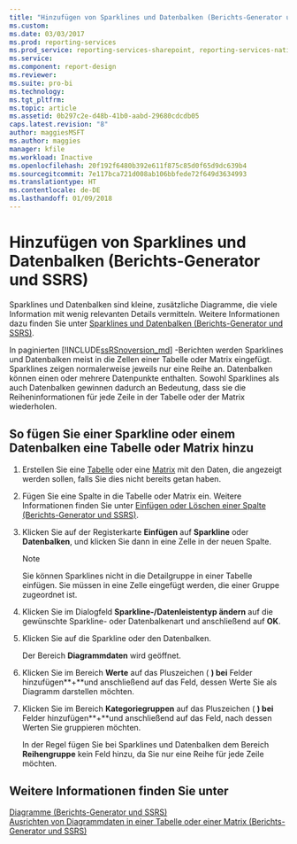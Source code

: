 ```yaml
---
title: "Hinzufügen von Sparklines und Datenbalken (Berichts-Generator und SSRS) | Microsoft-Dokumentation"
ms.custom: 
ms.date: 03/03/2017
ms.prod: reporting-services
ms.prod_service: reporting-services-sharepoint, reporting-services-native
ms.service: 
ms.component: report-design
ms.reviewer: 
ms.suite: pro-bi
ms.technology: 
ms.tgt_pltfrm: 
ms.topic: article
ms.assetid: 0b297c2e-d48b-41b0-aabd-29680cdcdb05
caps.latest.revision: "8"
author: maggiesMSFT
ms.author: maggies
manager: kfile
ms.workload: Inactive
ms.openlocfilehash: 20f192f6480b392e611f875c85d0f65d9dc639b4
ms.sourcegitcommit: 7e117bca721d008ab106bbfede72f649d3634993
ms.translationtype: HT
ms.contentlocale: de-DE
ms.lasthandoff: 01/09/2018
---
```

# <a name="add-sparklines-and-data-bars-report-builder-and-ssrs"></a>Hinzufügen von Sparklines und Datenbalken (Berichts-Generator und SSRS)
  Sparklines und Datenbalken sind kleine, zusätzliche Diagramme, die viele Information mit wenig relevanten Details vermitteln. Weitere Informationen dazu finden Sie unter [Sparklines und Datenbalken &#40;Berichts-Generator und SSRS&#41;](../../reporting-services/report-design/sparklines-and-data-bars-report-builder-and-ssrs.md).  
  
 In paginierten [!INCLUDE[ssRSnoversion_md](../../includes/ssrsnoversion-md.md)] -Berichten werden Sparklines und Datenbalken meist in die Zellen einer Tabelle oder Matrix eingefügt. Sparklines zeigen normalerweise jeweils nur eine Reihe an. Datenbalken können einen oder mehrere Datenpunkte enthalten. Sowohl Sparklines als auch Datenbalken gewinnen dadurch an Bedeutung, dass sie die Reiheninformationen für jede Zeile in der Tabelle oder der Matrix wiederholen.  
  
## <a name="to-add-a-sparkline-or-data-bar-to-a-table-or-matrix"></a>So fügen Sie einer Sparkline oder einem Datenbalken eine Tabelle oder Matrix hinzu  
  
1.  Erstellen Sie eine [Tabelle](../../reporting-services/report-design/tables-report-builder-and-ssrs.md) oder eine [Matrix](../../reporting-services/report-design/create-a-matrix-report-builder-and-ssrs.md) mit den Daten, die angezeigt werden sollen, falls Sie dies nicht bereits getan haben.  
  
2.  Fügen Sie eine Spalte in die Tabelle oder Matrix ein. Weitere Informationen finden Sie unter [Einfügen oder Löschen einer Spalte (Berichts-Generator und SSRS)](../../reporting-services/report-design/insert-or-delete-a-column-report-builder-and-ssrs.md).  
  
3.  Klicken Sie auf der Registerkarte **Einfügen** auf **Sparkline** oder **Datenbalken**, und klicken Sie dann in eine Zelle in der neuen Spalte.  
  
    > [!NOTE]  
    >  Sie können Sparklines nicht in die Detailgruppe in einer Tabelle einfügen. Sie müssen in eine Zelle eingefügt werden, die einer Gruppe zugeordnet ist.  
  
4.  Klicken Sie im Dialogfeld **Sparkline-/Datenleistentyp ändern** auf die gewünschte Sparkline- oder Datenbalkenart und anschließend auf **OK**.  
  
5.  Klicken Sie auf die Sparkline oder den Datenbalken.  
  
     Der Bereich **Diagrammdaten** wird geöffnet.  
  
6.  Klicken Sie im Bereich **Werte** auf das Pluszeichen ( **) bei** Felder hinzufügen**+**und anschließend auf das Feld, dessen Werte Sie als Diagramm darstellen möchten.  
  
7.  Klicken Sie im Bereich **Kategoriegruppen** auf das Pluszeichen ( **) bei** Felder hinzufügen**+**und anschließend auf das Feld, nach dessen Werten Sie gruppieren möchten.  
  
     In der Regel fügen Sie bei Sparklines und Datenbalken dem Bereich **Reihengruppe** kein Feld hinzu, da Sie nur eine Reihe für jede Zeile möchten.  
  
## <a name="see-also"></a>Weitere Informationen finden Sie unter  
 [Diagramme &#40;Berichts-Generator und SSRS&#41;](../../reporting-services/report-design/charts-report-builder-and-ssrs.md)   
 [Ausrichten von Diagrammdaten in einer Tabelle oder einer Matrix &#40;Berichts-Generator und SSRS&#41;](../../reporting-services/report-design/align-the-data-in-a-chart-in-a-table-or-matrix-report-builder-and-ssrs.md)  
  
  
